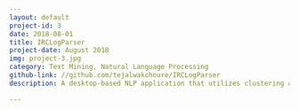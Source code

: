 ```yaml
---
layout: default
project-id: 3
date: 2018-08-01
title: IRCLogParser
project-date: August 2018
img: project-3.jpg
category: Text Mining, Natural Language Processing
github-link: //github.com/tejalwakchoure/IRCLogParser
description: A desktop-based NLP application that utilizes clustering analysis and inferential modeling in order to study user interactions on different levels on the Internet Relay Chat (IRC) networking service. It derives local and global communication patterns between users on different channels and assesses the evolution of the social structure over time by modeling aggregate graphs, temporal graphs, and heat maps.

---
```

